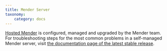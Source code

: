 ```yaml
---
title: Mender Server
taxonomy:
    category: docs
---
```


[Hosted Mender](https://hosted.mender.io?target=_blank) is configured, managed
and upgraded by the Mender team. For troubleshooting steps for the most common
problems in a self-managed Mender server, visit
[the documentation page of the latest stable release](https://docs.mender.io/3.6/troubleshoot/mender-server).
